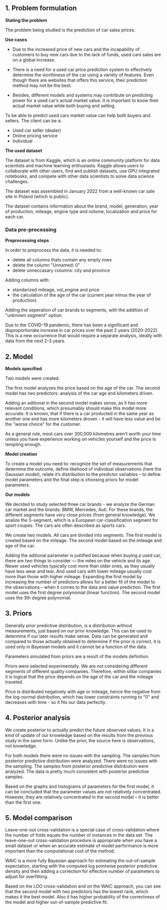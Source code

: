 ## **1. Problem formulation**

**Stating the problem**

The problem being studied is the prediction of car sales prices.

**Use cases**

- Due to the increased price of new cars and the incapability of customers to buy new cars due to the lack of funds, used cars sales are on a global increase. 

- There is a need for a used car price prediction system to effectively determine the worthiness of the car using a variety of features. Even though there are websites that offers this service, their prediction method may not be the best. 

- Besides, different models and systems may contribute on predicting power for a used car’s actual market value. It is important to know their actual market value while both buying and selling.

To be able to predict used cars market value can help both buyers and sellers. The client can be a:
- Used car seller (dealer)
- Online pricing service
- Individual

**The used dataset**

The dataset is from Kaggle, which is an online community platform for data scientists and machine learning enthusiasts. Kaggle allows users to collaborate with other users, find and publish datasets, use GPU integrated notebooks, and compete with other data scientists to solve data science challenges.

The dataset was assembled in January 2022 from a well-known car sale site in Poland (which is public).

The dataset contains information about the brand, model, generation, year of production, mileage, engine type and volume, localization and price for each car.

### **Data pre-processing**

**Preprocessing steps**

In order to preprocess the data, it is needed to:
- delete all columns thats contain any empty rows
- delete the column "Unnamed: 0"
- delete unneccasary columns: city and province

Adding columns with:
- standarized mileage, vol_engine and price
- the calculation of the age of the car (current year minus the year of production)

Adding the seperation of car brands to segments, with the addition of "unknown segment" option.

Due to the COVID-19 pandemic, there has been a significant and disproportionate increase in car prices over the past 2 years (2020-2022). This is a new occurrence that would require a separate analysis, ideally with data from the next 2-3 years.

## **2. Model**

**Models specified**

Two models were created. 

The first model analyzes the price based on the age of the car. The second model has two predictors: analysis of the car age and kilometers driven.

Adding an aditional  in the second model makes sense, as it has more relevant conditions, which presumably should make this model more accurate. It is known, that if there is a car producted in the same year as another one and has more kilometers droven - it will have less value and be the "worse choice" for the customer.

As a general rule, most cars over 300,000 kilometres aren't worth your time unless you have experience working on vehicles yourself and the price is tempting enough.

**Model creation**

To create a model you need to: recognize the set of measurements that determine the outcome, define likehood of individual observations (here the Gaussian model), relate it’s distribution to the predictor variables – to define model parameters and the final step is choosing priors for model parameters.

**Our models**

We decided to study selected three car brands - we analyze the German car market and the brands: BMW, Mercedes, Auti. For these brands, the different segments have very close prices (from general knowledge). We analize the S-segment, which is a European car-classification segment for sport coupés. The cars are often described as sports cars.

We create two models. All cars are divided into segments. The first model is created based on the mileage. The second model based on the mileage and age of the car.

Adding the aditional parameter is justified because when buying a used car, there are two things to consider — the miles on the vehicle and its age. Newer used vehicles typically cost more than older ones, as they usually have less wear and tear. And used cars with lower mileage usually cost more than those with higher mileage.
Expanding the first model by increasing the number of predictors allows for a better fit of the model to the observations – when it comes to the data and value prediction.
The first model uses the first degree polynomial (linear function). The second model uses the 3th degree polynomial.

## **3. Priors**

Generally prior predictive distribution, is a distribution without measurements, just based on our prior knowledge. This can be used to determine if our later results make sense. Data can be generated and compared to those actually obtained to determine if the prior is correct, it is used only in Bayesian models and it cannot be a function of the data.

Parameters simulated from priors are a result of the models definition.

Priors were selected experimentally. We are not considering different segments of different quality companies. Therefore, within sililar companies it is logical that the price depends on the age of the car and the mileage traveled.

Price is distributed negatively with age or mileage, hence the negative from the log-normal distribution, which has lower constraints running to "0" and decreases with time - so it fits our data perfectly.

## **4. Posterior analysis**

We create posterior to actually predict the future observed values. It is a kind of update of our knowledge based on the results from the previous study in the same form. Unlike the prior, the source here is observations, not knowledge.

For both models there were no issues with the sampling. The samples from posterior predictive distribution were analyzed. There were no issues with the sampling. The samples from posterior predictive distribution were analyzed. The data is pretty much consistent with posterior predictive samples.

Based on the graphs and histograms of parameters for the first model, it can be concluded that the parameter values are not relatively concentrated. However, they are relatively concentrated in the second model – it is better than the first one.

## **5. Model comparison**

Leave-one-out cross-validation is a special case of cross-validation where the number of folds equals the number of instances in the data set. The leave-one-out cross-validation procedure is appropriate when you have a small dataset or when an accurate estimate of model performance is more important than the computational cost of the method.

WAIC is a more fully Bayesian approach for estimating the out-of-sample expectation, starting with the computed log pointwise posterior predictive density and then adding a correction for effective number of parameters to adjust for overfitting.

Based on the LOO cross-validation and on the WAIC approach, you can see that the second model with two predictors has the lowest rank, which makes it the best model. Also it has higher probability of the correctness of the model and higher out-of-sample predictive fit.
